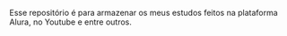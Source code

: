 Esse repositório é para armazenar os meus estudos feitos na plataforma Alura, no Youtube e entre outros.
